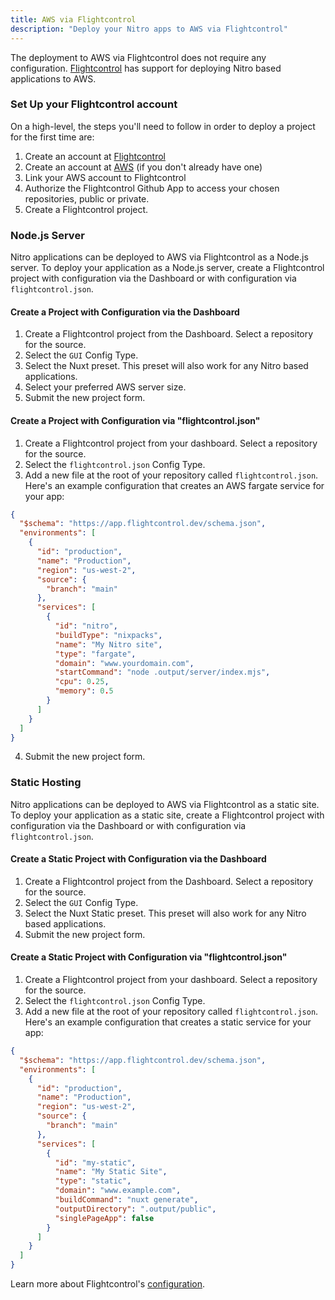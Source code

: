 ```yaml
---
title: AWS via Flightcontrol
description: "Deploy your Nitro apps to AWS via Flightcontrol"
---
```


The deployment to AWS via Flightcontrol does not require any configuration. [Flightcontrol](https://flightcontrol.dev?ref=nitro) has support for deploying Nitro based applications to AWS.

### Set Up your Flightcontrol account

On a high-level, the steps you'll need to follow in order to deploy a project for the first time are:

1. Create an account at [Flightcontrol](https://app.flightcontrol.dev/signup?ref=nitro)
2. Create an account at [AWS](https://portal.aws.amazon.com/billing/signup) (if you don't already have one)
3. Link your AWS account to Flightcontrol
4. Authorize the Flightcontrol Github App to access your chosen repositories, public or private.
5. Create a Flightcontrol project.

### Node.js Server

Nitro applications can be deployed to AWS via Flightcontrol as a Node.js server. To deploy your application as a Node.js server, create a Flightcontrol project with configuration via the Dashboard or with configuration via `flightcontrol.json`.

#### Create a Project with Configuration via the Dashboard

1. Create a Flightcontrol project from the Dashboard. Select a repository for the source.
2. Select the `GUI` Config Type.
3. Select the Nuxt preset. This preset will also work for any Nitro based applications.
4. Select your preferred AWS server size.
5. Submit the new project form.

#### Create a Project with Configuration via "flightcontrol.json"

1. Create a Flightcontrol project from your dashboard. Select a repository for the source.
2. Select the `flightcontrol.json` Config Type.
3. Add a new file at the root of your repository called `flightcontrol.json`. Here's an example configuration that creates an AWS fargate service for your app:

```json
{
  "$schema": "https://app.flightcontrol.dev/schema.json",
  "environments": [
    {
      "id": "production",
      "name": "Production",
      "region": "us-west-2",
      "source": {
        "branch": "main"
      },
      "services": [
        {
          "id": "nitro",
          "buildType": "nixpacks",
          "name": "My Nitro site",
          "type": "fargate",
          "domain": "www.yourdomain.com",
          "startCommand": "node .output/server/index.mjs",
          "cpu": 0.25,
          "memory": 0.5
        }
      ]
    }
  ]
}
```

4. Submit the new project form.

### Static Hosting

Nitro applications can be deployed to AWS via Flightcontrol as a static site. To deploy your application as a static site, create a Flightcontrol project with configuration via the Dashboard or with configuration via `flightcontrol.json`.

#### Create a Static Project with Configuration via the Dashboard

1. Create a Flightcontrol project from the Dashboard. Select a repository for the source.
2. Select the `GUI` Config Type.
3. Select the Nuxt Static preset. This preset will also work for any Nitro based applications.
4. Submit the new project form.

#### Create a Static Project with Configuration via "flightcontrol.json"

1. Create a Flightcontrol project from your dashboard. Select a repository for the source.
2. Select the `flightcontrol.json` Config Type.
3. Add a new file at the root of your repository called `flightcontrol.json`. Here's an example configuration that creates a static service for your app:

```json
{
  "$schema": "https://app.flightcontrol.dev/schema.json",
  "environments": [
    {
      "id": "production",
      "name": "Production",
      "region": "us-west-2",
      "source": {
        "branch": "main"
      },
      "services": [
        {
          "id": "my-static",
          "name": "My Static Site",
          "type": "static",
          "domain": "www.example.com",
          "buildCommand": "nuxt generate",
          "outputDirectory": ".output/public",
          "singlePageApp": false
        }
      ]
    }
  ]
}
```

Learn more about Flightcontrol's [configuration](https://flightcontrol.dev/docs?ref=nitro).
